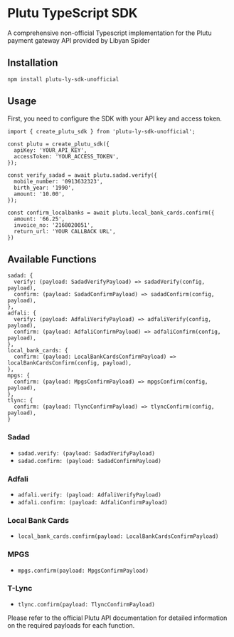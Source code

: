 # Plutu TypeScript SDK

A comprehensive non-official Typescript implementation for the Plutu payment gateway API provided by Libyan Spider

## Installation

```
npm install plutu-ly-sdk-unofficial
```

## Usage

First, you need to configure the SDK with your API key and access token.

```
import { create_plutu_sdk } from 'plutu-ly-sdk-unofficial';

const plutu = create_plutu_sdk({
  apiKey: 'YOUR_API_KEY',
  accessToken: 'YOUR_ACCESS_TOKEN',
});

const verify_sadad = await plutu.sadad.verify({
  mobile_number: '0913632323',
  birth_year: '1990',
  amount: '10.00',
});

const confirm_localbanks = await plutu.local_bank_cards.confirm({
  amount: '66.25',
  invoice_no: '2168020051',
  return_url: 'YOUR CALLBACK URL',
})

```

## Available Functions
    sadad: {
      verify: (payload: SadadVerifyPayload) => sadadVerify(config, payload),
      confirm: (payload: SadadConfirmPayload) => sadadConfirm(config, payload),
    },
    adfali: {
      verify: (payload: AdfaliVerifyPayload) => adfaliVerify(config, payload),
      confirm: (payload: AdfaliConfirmPayload) => adfaliConfirm(config, payload),
    },
    local_bank_cards: {
      confirm: (payload: LocalBankCardsConfirmPayload) => localBankCardsConfirm(config, payload),
    },
    mpgs: {
      confirm: (payload: MpgsConfirmPayload) => mpgsConfirm(config, payload),
    },
    tlync: {
      confirm: (payload: TlyncConfirmPayload) => tlyncConfirm(config, payload),
    }

### Sadad

- `sadad.verify: (payload: SadadVerifyPayload)`
- `sadad.confirm: (payload: SadadConfirmPayload)`

### Adfali

- `adfali.verify: (payload: AdfaliVerifyPayload)`
- `adfali.confirm: (payload: AdfaliConfirmPayload)`

### Local Bank Cards

- `local_bank_cards.confirm(payload: LocalBankCardsConfirmPayload)`

### MPGS

- `mpgs.confirm(payload: MpgsConfirmPayload)`

### T-Lync

- `tlync.confirm(payload: TlyncConfirmPayload)`

Please refer to the official Plutu API documentation for detailed information on the required payloads for each function.